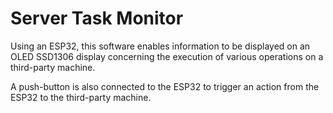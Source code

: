 # Server Task Monitor
Using an ESP32, this software enables information to be displayed on an OLED SSD1306 display concerning the execution of various operations on a third-party machine. 

A push-button is also connected to the ESP32 to trigger an action from the ESP32 to the third-party machine.
